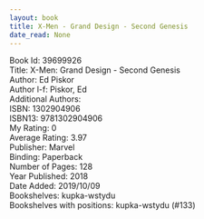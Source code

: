 ```yaml
---
layout: book
title: X-Men - Grand Design - Second Genesis
date_read: None
---
```


Book Id: 39699926<br />
Title: X-Men: Grand Design - Second Genesis<br />
Author: Ed Piskor<br />
Author l-f: Piskor, Ed<br />
Additional Authors: <br />
ISBN: 1302904906<br />
ISBN13: 9781302904906<br />
My Rating: 0<br />
Average Rating: 3.97<br />
Publisher: Marvel<br />
Binding: Paperback<br />
Number of Pages: 128<br />
Year Published: 2018<br />
Date Added: 2019/10/09<br />
Bookshelves: kupka-wstydu<br />
Bookshelves with positions: kupka-wstydu (#133)<br />

